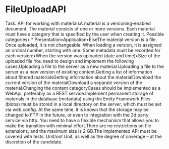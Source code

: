 # FileUploadAPI

Task. API for working with materialsA material is a versioning-enabled document. The material consists of one or more versions. Each material must have a category that is specified by the user when creating it. Possible categories• * Presentation•Application•ElseThe material version is a file. Once uploaded, it is not changeable. When loading a version, it is assigned an ordinal number, starting with one. Some metadata must be recorded for each version:•When the version was uploaded (date and time)•Size of the uploaded file
You need to design and implement the following cases:Uploading a file to the server as a new material.Uploading a file to the server as a new version of existing content.Getting a list of information about filtered materialsGetting information about the materialDownload the current version of the materialDownload a separate version of the material.Changing the content categoryCases should be implemented as a WebApi, preferably as a REST service.Implement permanent storage of materials in the database (metadata) using the Entity Framework.Files (blobs) must be stored in a local directory on the server, which must be set via web.config. At the same time, it is known that the storage may be changed to FTP in the future, or even to integration with the 3d party service via http. You need to have a flexible mechanism that allows you to make the transition with minimal effort.There are no restrictions on file extensions, and the maximum size is 2 GB.The implemented API must be covered with tests. Unit/not Unit, as well as the degree of coverage – at the discretion of the candidate.



